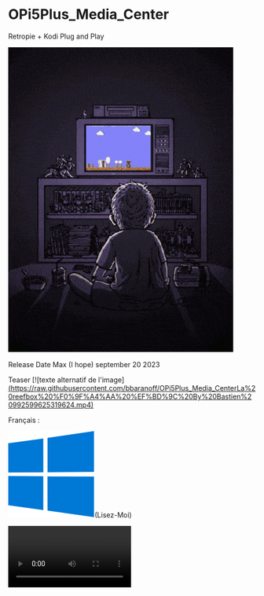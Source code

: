 # OPi5Plus_Media_Center
Retropie + Kodi Plug and Play

![my.gif](https://raw.githubusercontent.com/bbaranoff/OPi5Plus_Media_Center/9d4d738f78aede6ac61803ce8ef1adb72d5d4bd9/my.gif)

Release Date Max (I hope) september 20 2023

Teaser
 [![texte alternatif de l'image][(https://raw.githubusercontent.com/bbaranoff/OPi5Plus_Media_CenterLa%20reefbox%20%F0%9F%A4%AA%20%EF%BD%9C%20By%20Bastien%20992599625319624.mp4)](https://raw.githubusercontent.com/bbaranoff/OPi5Plus_Media_CenterLa%20reefbox%20%F0%9F%A4%AA%20%EF%BD%9C%20By%20Bastien%20992599625319624.mp4)

 
Français :

![Windows.svg](https://raw.githubusercontent.com/bbaranoff/OPi5Plus_Media_Center/main/Windows.svg)(Lisez-Moi)



<video controls width="250">
  <source src="https://github.com/bbaranoff/bbaranoff.github.io/raw/main/video.webm" type="video/webm" />
  Download the
  <a href="https://github.com/bbaranoff/bbaranoff.github.io/raw/main/video.webm">WEBM</a>
  video.
</video>
